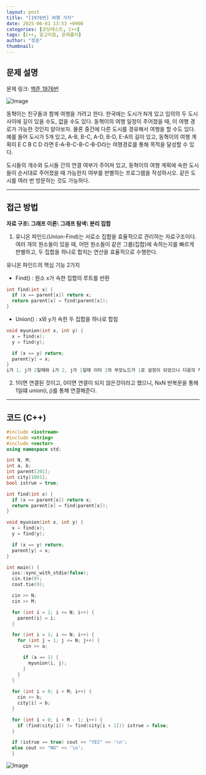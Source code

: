 ```yaml
---
layout: post
title: "[1976번] 여행 가자"
date: 2025-06-01 13:53 +0900
categories: [코딩테스트, C++]
tags: [C++, 알고리즘, 문제풀이]
author: "정준"
thumbnail: 
---
```


## 문제 설명

문제 링크: [백준 1976번](https://www.acmicpc.net/problem/1976)

![Image](https://github.com/user-attachments/assets/d1369535-3955-43f5-8e15-760c64d7ebc4)

동혁이는 친구들과 함께 여행을 가려고 한다. 한국에는 도시가 N개 있고 임의의 두 도시 사이에 길이 있을 수도, 없을 수도 있다. 동혁이의 여행 일정이 주어졌을 때, 이 여행 경로가 가능한 것인지 알아보자. 물론 중간에 다른 도시를 경유해서 여행을 할 수도 있다. 예를 들어 도시가 5개 있고, A-B, B-C, A-D, B-D, E-A의 길이 있고, 동혁이의 여행 계획이 E C B C D 라면 E-A-B-C-B-C-B-D라는 여행경로를 통해 목적을 달성할 수 있다.

도시들의 개수와 도시들 간의 연결 여부가 주어져 있고, 동혁이의 여행 계획에 속한 도시들이 순서대로 주어졌을 때 가능한지 여부를 판별하는 프로그램을 작성하시오. 같은 도시를 여러 번 방문하는 것도 가능하다.

---

## 접근 방법

**자료 구조**\\
**그래프 이론**\\
**그래프 탐색**\\
**분리 집합**

1. 유니온 파인드(Union-Find)는 서로소 집합을 효율적으로 관리하는 자료구조이다.
여러 개의 원소들이 있을 때, 어떤 원소들이 같은 그룹(집합)에 속하는지를 빠르게 판별하고, 두 집합을 하나로 합치는 연산을 효율적으로 수행한다.

유니온 파인드의 핵심 기능 2가지

- Find() : 원소 x가 속한 집합의 루트를 반환
```cpp
int find(int x) {
  if (x == parent[x]) return x;
  return parent[x] = find(parent[x]);
}
```

- Union() : x와 y가 속한 두 집합을 하나로 합침
```cpp
void myunion(int x, int y) {
  x = find(x);
  y = find(y);

  if (x == y) return;
  parent[y] = x;
}
i가 1, j가 2일때와 i가 2, j가 1일때 이미 2의 부모노드가 1로 설정이 되었으니 다음의 처리 if (x == y) return을 통해 종료한다.
```

2. 1이면 연결된 것이고, 0이면 연결이 되지 않은것이라고 했으니, NxN 반복문을 통해 1일떄 union(i, j)를 통해 연결해준다.

---

## 코드 (C++)

```cpp
#include <iostream>
#include <string>
#include <vector>
using namespace std;

int N, M;
int a, b;
int parent[201];
int city[1001];
bool istrue = true;

int find(int x) {
  if (x == parent[x]) return x;
  return parent[x] = find(parent[x]);
}

void myunion(int x, int y) {
  x = find(x);
  y = find(y);

  if (x == y) return;
  parent[y] = x;
}

int main() {
  ios::sync_with_stdio(false);
  cin.tie(0);
  cout.tie(0);

  cin >> N;
  cin >> M;

  for (int i = 1; i <= N; i++) {
    parent[i] = i;
  }

  for (int i = 1; i <= N; i++) {
    for (int j = 1; j <= N; j++) {
      cin >> a;

      if (a == 1) {
        myunion(i, j);
      }
    }
  }
  
  for (int i = 0; i < M; i++) {
    cin >> b;
    city[i] = b;
  }

  for (int i = 0; i < M - 1; i++) {
    if (find(city[i]) != find(city[i + 1])) istrue = false;
  }

  if (istrue == true) cout << "YES" << '\n';
  else cout << "NO" << '\n';  
  }
```

![Image](https://github.com/user-attachments/assets/083ac504-7a8f-48c0-ac58-6d30b216bc25)
